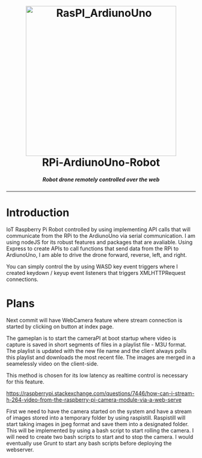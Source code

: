 <h1 align="center">
<br>
  <img src="https://i.imgur.com/gyzQgQR.jpg" alt="RasPI_ArdiunoUno" width="400"></a>
  <br>
  RPi-ArdiunoUno-Robot
  <br>
</h1>
<h5 align="center">Robot drone remotely controlled over the web</h5>

---
# Introduction 
IoT Raspberry Pi Robot controlled by using implementing API calls that will communicate from the RPi to the ArdiunoUno via serial communication. I am using nodeJS for its robust features and packages that are avaliable. Using Express to create APIs to call functions that send data from the RPi to ArdiunoUno, I am able to drive the drone forward, reverse, left, and right. 

You can simply control the by using WASD key event triggers where I created keydown / keyup event listeners that triggers XMLHTTPRequest connections.

# Plans
Next commit will have WebCamera feature where stream connection is started by clicking on button at index page. 

The gameplan is to start the cameraPI at boot startup where video is capture is saved in short segments of files in a playlist file - M3U format. The playlist is updated with the new file name and the client always polls this playlist and downloads the most recent file. The images are merged in a seamelessly video on the client-side.

This method is chosen for its low latency as realtime control is necessary for this feature.

https://raspberrypi.stackexchange.com/questions/7446/how-can-i-stream-h-264-video-from-the-raspberry-pi-camera-module-via-a-web-serve

First we need to have the camera started on the system and have a stream of images stored into a temporary folder by using raspistill. Raspistill will start taking images in jpeg format and save them into a designated folder. This will be implemented by using a bash script to start rolling the camera. I will need  to create two bash scripts to start and to stop the camera. I would eventually use Grunt to start any bash scripts before deploying the webserver. 
